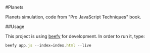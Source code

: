 #Planets

Planets simulation, code from "Pro JavaScript Techniques" book.

##Usage

This project is using [beefy](http://didact.us/beefy/) for development. In order to run it, type:

``` js
beefy app.js --index=index.html --live
```

